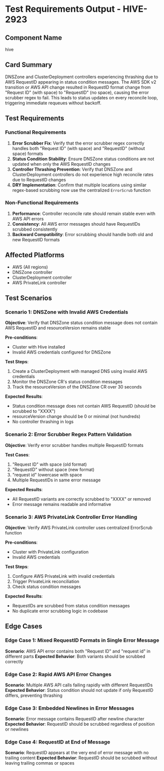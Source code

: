 # Test Requirements Output - HIVE-2923

## Component Name
hive

## Card Summary
DNSZone and ClusterDeployment controllers experiencing thrashing due to AWS RequestID appearing in status condition messages. The AWS SDK v2 transition or AWS API change resulted in RequestID format change from "Request ID" (with space) to "RequestID" (no space), causing the error scrubber regex to fail. This leads to status updates on every reconcile loop, triggering immediate requeues without backoff.

## Test Requirements

### Functional Requirements
1. **Error Scrubber Fix**: Verify that the error scrubber regex correctly handles both "Request ID" (with space) and "RequestID" (without space) formats
2. **Status Condition Stability**: Ensure DNSZone status conditions are not updated when only the AWS RequestID changes
3. **Controller Thrashing Prevention**: Verify that DNSZone and ClusterDeployment controllers do not experience high reconcile rates due to RequestID changes
4. **DRY Implementation**: Confirm that multiple locations using similar regex-based scrubbing now use the centralized `ErrorScrub` function

### Non-Functional Requirements
1. **Performance**: Controller reconcile rate should remain stable even with AWS API errors
2. **Consistency**: All AWS error messages should have RequestIDs scrubbed consistently
3. **Backward Compatibility**: Error scrubbing should handle both old and new RequestID formats

## Affected Platforms
- AWS (All regions)
- DNSZone controller
- ClusterDeployment controller
- AWS PrivateLink controller

## Test Scenarios

### Scenario 1: DNSZone with Invalid AWS Credentials
**Objective**: Verify that DNSZone status condition message does not contain AWS RequestID and resourceVersion remains stable

**Pre-conditions**:
- Cluster with Hive installed
- Invalid AWS credentials configured for DNSZone

**Test Steps**:
1. Create a ClusterDeployment with managed DNS using invalid AWS credentials
2. Monitor the DNSZone CR's status condition messages
3. Track the resourceVersion of the DNSZone CR over 30 seconds

**Expected Results**:
- Status condition message does not contain AWS RequestID (should be scrubbed to "XXXX")
- resourceVersion change should be 0 or minimal (not hundreds)
- No controller thrashing in logs

### Scenario 2: Error Scrubber Regex Pattern Validation
**Objective**: Verify error scrubber handles multiple RequestID formats

**Test Cases**:
1. "Request ID" with space (old format)
2. "RequestID" without space (new format)
3. "request id" lowercase with space
4. Multiple RequestIDs in same error message

**Expected Results**:
- All RequestID variants are correctly scrubbed to "XXXX" or removed
- Error message remains readable and informative

### Scenario 3: AWS PrivateLink Controller Error Handling
**Objective**: Verify AWS PrivateLink controller uses centralized ErrorScrub function

**Pre-conditions**:
- Cluster with PrivateLink configuration
- Invalid AWS credentials

**Test Steps**:
1. Configure AWS PrivateLink with invalid credentials
2. Trigger PrivateLink reconciliation
3. Check status condition messages

**Expected Results**:
- RequestIDs are scrubbed from status condition messages
- No duplicate error scrubbing logic in codebase

## Edge Cases

### Edge Case 1: Mixed RequestID Formats in Single Error Message
**Scenario**: AWS API error contains both "Request ID" and "request id" in different parts
**Expected Behavior**: Both variants should be scrubbed correctly

### Edge Case 2: Rapid AWS API Error Changes
**Scenario**: Multiple AWS API calls failing rapidly with different RequestIDs
**Expected Behavior**: Status condition should not update if only RequestID differs, preventing thrashing

### Edge Case 3: Embedded Newlines in Error Messages
**Scenario**: Error message contains RequestID after newline character
**Expected Behavior**: RequestID should be scrubbed regardless of position or newlines

### Edge Case 4: RequestID at End of Message
**Scenario**: RequestID appears at the very end of error message with no trailing content
**Expected Behavior**: RequestID should be scrubbed without leaving trailing commas or spaces

